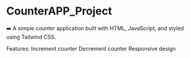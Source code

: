 # CounterAPP_Project

➡️ A simple counter application built with HTML, JavaScript, and styled using Tailwind CSS.

Features:
Increment counter
Decrement counter
Responsive design
